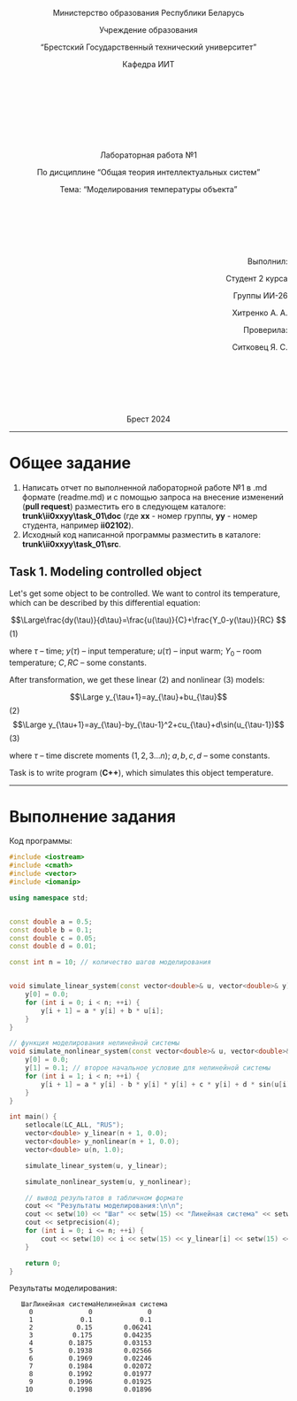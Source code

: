<p align="center"> Министерство образования Республики Беларусь</p>
<p align="center">Учреждение образования</p>
<p align="center">“Брестский Государственный технический университет”</p>
<p align="center">Кафедра ИИТ</p>
<br><br><br><br><br><br><br>
<p align="center">Лабораторная работа №1</p>
<p align="center">По дисциплине “Общая теория интеллектуальных систем”</p>
<p align="center">Тема: “Моделирования температуры объекта”</p>
<br><br><br><br><br>
<p align="right">Выполнил:</p>
<p align="right">Студент 2 курса</p>
<p align="right">Группы ИИ-26</p>
<p align="right">Хитренко А. А.</p>
<p align="right">Проверила:</p>
<p align="right">Ситковец Я. С.</p>
<br><br><br><br><br>
<p align="center">Брест 2024</p>

<hr>

# Общее задание #
1. Написать отчет по выполненной лабораторной работе №1 в .md формате (readme.md) и с помощью запроса на внесение изменений (**pull request**) разместить его в следующем каталоге: **trunk\ii0xxyy\task_01\doc** (где **xx** - номер группы, **yy** - номер студента, например **ii02102**).
2. Исходный код написанной программы разместить в каталоге: **trunk\ii0xxyy\task_01\src**.
## Task 1. Modeling controlled object ##
Let's get some object to be controlled. We want to control its temperature, which can be described by this differential equation:

$$\Large\frac{dy(\tau)}{d\tau}=\frac{u(\tau)}{C}+\frac{Y_0-y(\tau)}{RC} $$ (1)

where $\tau$ – time; $y(\tau)$ – input temperature; $u(\tau)$ – input warm; $Y_0$ – room temperature; $C,RC$ – some constants.

After transformation, we get these linear (2) and nonlinear (3) models:

$$\Large y_{\tau+1}=ay_{\tau}+bu_{\tau}$$ (2)
$$\Large y_{\tau+1}=ay_{\tau}-by_{\tau-1}^2+cu_{\tau}+d\sin(u_{\tau-1})$$ (3)

where $\tau$ – time discrete moments ($1,2,3{\dots}n$); $a,b,c,d$ – some constants.

Task is to write program (**С++**), which simulates this object temperature.

<hr>

# Выполнение задания #

Код программы:
```C++
#include <iostream>
#include <cmath>
#include <vector>
#include <iomanip>

using namespace std;


const double a = 0.5;
const double b = 0.1;
const double c = 0.05;
const double d = 0.01;

const int n = 10; // количество шагов моделирования


void simulate_linear_system(const vector<double>& u, vector<double>& y) {
    y[0] = 0.0; 
    for (int i = 0; i < n; ++i) {
        y[i + 1] = a * y[i] + b * u[i];
    }
}

// функция моделирования нелинейной системы
void simulate_nonlinear_system(const vector<double>& u, vector<double>& y) {
    y[0] = 0.0; 
    y[1] = 0.1; // второе начальное условие для нелинейной системы
    for (int i = 1; i < n; ++i) {
        y[i + 1] = a * y[i] - b * y[i] * y[i] + c * y[i] + d * sin(u[i]);
    }
}

int main() {
    setlocale(LC_ALL, "RUS");
    vector<double> y_linear(n + 1, 0.0); 
    vector<double> y_nonlinear(n + 1, 0.0);
    vector<double> u(n, 1.0); 

    simulate_linear_system(u, y_linear);

    simulate_nonlinear_system(u, y_nonlinear);

    // вывод результатов в табличном формате
    cout << "Результаты моделирования:\n\n";
    cout << setw(10) << "Шаг" << setw(15) << "Линейная система" << setw(15) << "Нелинейная система" << endl;
    cout << setprecision(4);
    for (int i = 0; i <= n; ++i) {
        cout << setw(10) << i << setw(15) << y_linear[i] << setw(15) << y_nonlinear[i] << endl;
    }

    return 0;
}

```     
Результаты моделирования:

       ШагЛинейная системаНелинейная система
         0              0              0
         1            0.1            0.1
         2           0.15        0.06241
         3          0.175        0.04235
         4         0.1875        0.03153
         5         0.1938        0.02566
         6         0.1969        0.02246
         7         0.1984        0.02072
         8         0.1992        0.01977
         9         0.1996        0.01925
        10         0.1998        0.01896